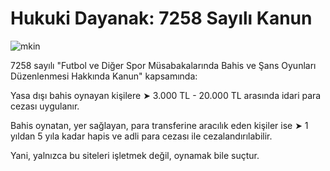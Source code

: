 # Hukuki Dayanak: 7258 Sayılı Kanun

![mkin](https://github.com/user-attachments/assets/49c29ba8-6ec1-426e-a150-a2f45f756e46)


7258 sayılı "Futbol ve Diğer Spor Müsabakalarında Bahis ve Şans Oyunları Düzenlenmesi Hakkında Kanun" kapsamında:

Yasa dışı bahis oynayan kişilere
➤ 3.000 TL - 20.000 TL arasında idari para cezası uygulanır.

Bahis oynatan, yer sağlayan, para transferine aracılık eden kişiler ise
➤ 1 yıldan 5 yıla kadar hapis ve adli para cezası ile cezalandırılabilir.

Yani, yalnızca bu siteleri işletmek değil, oynamak bile suçtur.
